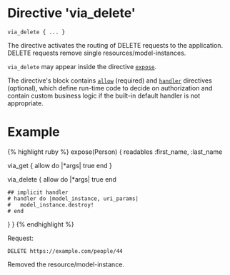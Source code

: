 # Directive 'via_delete'

`via_delete { ... }`

The directive activates the routing of DELETE requests to the application. DELETE requests remove single resources/model-instances.

`via_delete` may appear inside the directive [`expose`](expose).

The directive's block contains [`allow`](allow) <!-- [D.1] -->
(required) and [`handler`](handler) <!-- [D.2] --> directives (optional), which define run-time code to decide on authorization and contain custom business logic if the built-in default handler is not appropriate.

# Example
{% highlight ruby %}
expose(Person) {
  readables :first_name, :last_name

  via_get {
    allow do |*args|
      true
    end
  }

  via_delete {
    allow do |*args|
      true
    end

    ## implicit handler
    # handler do |model_instance, uri_params|
    #   model_instance.destroy!
    # end
  }
}
{% endhighlight %}

Request:

    DELETE https://example.com/people/44

Removed the resource/model-instance.
